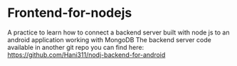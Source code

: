 # Frontend-for-nodejs
A practice to learn how to connect a backend server built with node js to an android application working with MongoDB
The backend server code available in another git repo you can find here: https://github.com/Hani311/nodj-backend-for-android
